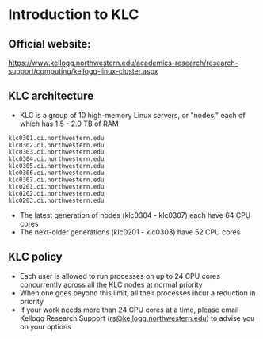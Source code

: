 # Introduction to KLC 

## Official website:
https://www.kellogg.northwestern.edu/academics-research/research-support/computing/kellogg-linux-cluster.aspx
	
## KLC architecture
- KLC is a group of 10 high-memory Linux servers, or "nodes," each of which has 1.5 - 2.0 TB of RAM
```
klc0301.ci.northwestern.edu
klc0302.ci.northwestern.edu
klc0303.ci.northwestern.edu
klc0304.ci.northwestern.edu
klc0305.ci.northwestern.edu
klc0306.ci.northwestern.edu
klc0307.ci.northwestern.edu
klc0201.ci.northwestern.edu
klc0202.ci.northwestern.edu
klc0203.ci.northwestern.edu
```
- The latest generation of nodes (klc0304 - klc0307) each have 64 CPU cores
- The next-older generations (klc0201 - klc0303) have 52 CPU cores

## KLC policy
- Each user is allowed to run processes on up to 24 CPU cores concurrently across all the KLC nodes at normal priority
- When one goes beyond this limit, all their processes incur a reduction in priority 
- If your work needs more than 24 CPU cores at a time, please email Kellogg Research Support (rs@kellogg.northwestern.edu) to advise you on your options
